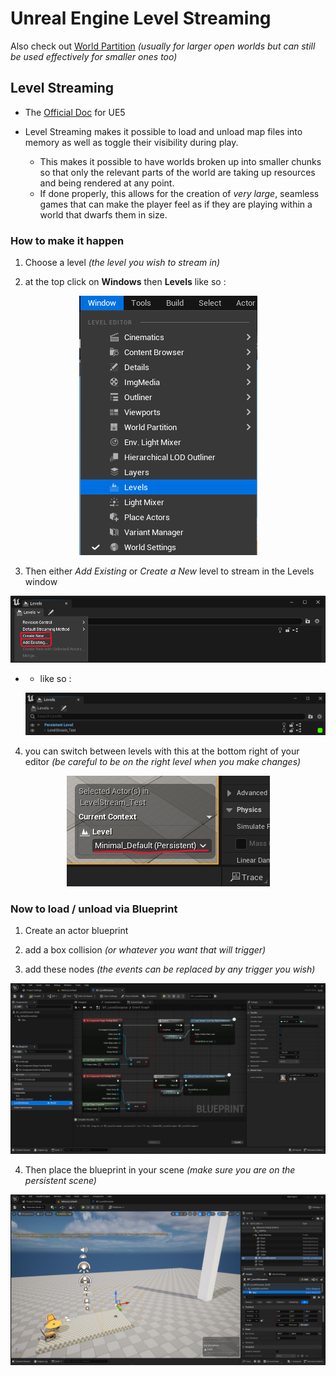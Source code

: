 # Unreal Engine Level Streaming

Also check out [World Partition](https://github.com/Loris-Moreau/Git-Workflow/blob/main/Workflows/Unreal%20Engine/World%20Partition.md) *(usually for larger open worlds but can still be used effectively for smaller ones too)*

## Level Streaming

- The [Official Doc](https://dev.epicgames.com/documentation/en-us/unreal-engine/level-streaming-in-unreal-engine) for UE5

- Level Streaming makes it possible to load and unload map files into memory as well as toggle their visibility during play.
  - This makes it possible to have worlds broken up into smaller chunks so that only the relevant parts of the world are taking up resources and being rendered at any point. 
  - If done properly, this allows for the creation of *very large*, seamless games that can make the player feel as if they are playing within a world that dwarfs them in size.


### How to make it happen

1. Choose a level *(the level you wish to stream in)*

2. at the top click on **Windows** then **Levels** like so :

 <p align="center">
   <img src="https://github.com/Loris-Moreau/Git-Workflow/blob/main/Workflows/Images/LS%20Levels%20Tab.png">
 </p>

3. Then either *Add Existing* or *Create a New* level to stream in the Levels window
  <p align="center">
   <img src="https://github.com/Loris-Moreau/Git-Workflow/blob/main/Workflows/Images/LS%20Level%20Dropdown.png">
  </p>

- - like so :
  
  <p align="center">
   <img src="https://github.com/Loris-Moreau/Git-Workflow/blob/main/Workflows/Images/LS%20Level%20Added.png">
  </p>

4. you can switch between levels with this at the bottom right of your editor *(be careful to be on the right level when you make changes)*

 <p align="center">
   <img src="https://github.com/Loris-Moreau/Git-Workflow/blob/main/Workflows/Images/LS%20Level%20Switch.png">
 </p>

### Now to load / unload via Blueprint

1. Create an actor blueprint

2. add a box collision *(or whatever you want that will trigger)*

3. add these nodes *(the events can be replaced by any trigger you wish)*

 <p align="center">
   <img src="https://github.com/Loris-Moreau/Git-Workflow/blob/main/Workflows/Images/LS%20LoadUnload%20From%20Blueprint.png">
 </p>

4. Then place the blueprint in your scene *(make sure you are on the persistent scene)*

 <p align="center">
   <img src="https://github.com/Loris-Moreau/Git-Workflow/blob/main/Workflows/Images/LS%20Level.png">
 </p>

